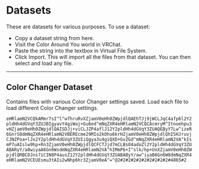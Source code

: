 # Datasets
These are datasets for various purposes. To use a dataset:
* Copy a dataset string from here.
* Visit the Color Around You world in VRChat.
* Paste the string into the textbox in Virtual File System.
* Click Import. This will import all the files from that dataset. You can then select and load any file.
----
## Color Changer Dataset
Contains files with various Color Changer settings saved. Load each file to load different Color Changer settings.

``` eHRlamN2VCQkAMmr7sI^l^wfhruRvXZjamV0eHh0ZWpjdlQAEhTJj9jWCLJqC4afp6l2Y2pldHh4dGVqY3ZUJBIgyavY4giWaj+Gu6ed^mNqZXR4eHRlamN2VCQCAcmryM^Itnoehpu3vHZjamV0eHh0ZWpjdlQAISDJj+viCLJZP4aflJ12Y2pldHh4dGVqY3ZUAQEByY7Lw^izeR6GnrS8dmNqZXR4eHRlamN2VBEREcme29MIo2kOho6krHZjamV0eHh0ZWpjdlQhISHJruvjCJNZPoa+lJx2Y2pldHh4dGVqY3ZUIiQgya3u4giQXD+GvZGd^mNqZXR4eHRlamN2VA^kIsmP7uAIslw9hp+Rn3ZjamV0eHh0ZWpjdlQCFCTJjd7mCLBsO4adoZl2Y2pldHh4dGVqY3ZUABARyY/a0wiyaA6Gn6WsdmNqZXR4eHRlamN2VA^hIMmP6+I^slk/hp+UnXZjamV0eHh0ZWpjdlQRBCDJns7iCIN8P4ausZ12Y2pldHh4dGVqY3ZUABAByY/aw^iyaB6Gn6W8dmNqZXR4eHRlamN2VCEUEsmu3tAIs2wNhp6hr3ZjamV0eA^=^@2#2#2#2#2#2#2#2#2#2#4865#2 ```
